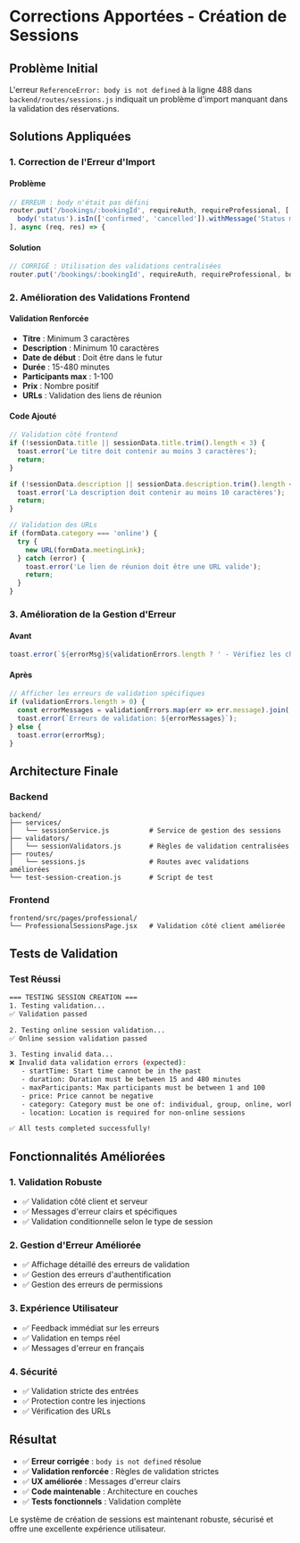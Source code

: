 # Corrections Apportées - Création de Sessions

## Problème Initial

L'erreur `ReferenceError: body is not defined` à la ligne 488 dans `backend/routes/sessions.js` indiquait un problème d'import manquant dans la validation des réservations.

## Solutions Appliquées

### 1. Correction de l'Erreur d'Import

#### Problème
```javascript
// ERREUR : body n'était pas défini
router.put('/bookings/:bookingId', requireAuth, requireProfessional, [
  body('status').isIn(['confirmed', 'cancelled']).withMessage('Status must be either confirmed or cancelled'),
], async (req, res) => {
```

#### Solution
```javascript
// CORRIGÉ : Utilisation des validations centralisées
router.put('/bookings/:bookingId', requireAuth, requireProfessional, bookingIdValidation, async (req, res) => {
```

### 2. Amélioration des Validations Frontend

#### Validation Renforcée
- **Titre** : Minimum 3 caractères
- **Description** : Minimum 10 caractères
- **Date de début** : Doit être dans le futur
- **Durée** : 15-480 minutes
- **Participants max** : 1-100
- **Prix** : Nombre positif
- **URLs** : Validation des liens de réunion

#### Code Ajouté
```javascript
// Validation côté frontend
if (!sessionData.title || sessionData.title.trim().length < 3) {
  toast.error('Le titre doit contenir au moins 3 caractères');
  return;
}

if (!sessionData.description || sessionData.description.trim().length < 10) {
  toast.error('La description doit contenir au moins 10 caractères');
  return;
}

// Validation des URLs
if (formData.category === 'online') {
  try {
    new URL(formData.meetingLink);
  } catch (error) {
    toast.error('Le lien de réunion doit être une URL valide');
    return;
  }
}
```

### 3. Amélioration de la Gestion d'Erreur

#### Avant
```javascript
toast.error(`${errorMsg}${validationErrors.length ? ' - Vérifiez les champs requis' : ''}`);
```

#### Après
```javascript
// Afficher les erreurs de validation spécifiques
if (validationErrors.length > 0) {
  const errorMessages = validationErrors.map(err => err.message).join(', ');
  toast.error(`Erreurs de validation: ${errorMessages}`);
} else {
  toast.error(errorMsg);
}
```

## Architecture Finale

### Backend
```
backend/
├── services/
│   └── sessionService.js          # Service de gestion des sessions
├── validators/
│   └── sessionValidators.js       # Règles de validation centralisées
├── routes/
│   └── sessions.js                # Routes avec validations améliorées
└── test-session-creation.js       # Script de test
```

### Frontend
```
frontend/src/pages/professional/
└── ProfessionalSessionsPage.jsx   # Validation côté client améliorée
```

## Tests de Validation

### Test Réussi
```bash
=== TESTING SESSION CREATION ===
1. Testing validation...
✅ Validation passed

2. Testing online session validation...
✅ Online session validation passed

3. Testing invalid data...
❌ Invalid data validation errors (expected):
   - startTime: Start time cannot be in the past
   - duration: Duration must be between 15 and 480 minutes
   - maxParticipants: Max participants must be between 1 and 100
   - price: Price cannot be negative
   - category: Category must be one of: individual, group, online, workshop, retreat
   - location: Location is required for non-online sessions

✅ All tests completed successfully!
```

## Fonctionnalités Améliorées

### 1. Validation Robuste
- ✅ Validation côté client et serveur
- ✅ Messages d'erreur clairs et spécifiques
- ✅ Validation conditionnelle selon le type de session

### 2. Gestion d'Erreur Améliorée
- ✅ Affichage détaillé des erreurs de validation
- ✅ Gestion des erreurs d'authentification
- ✅ Gestion des erreurs de permissions

### 3. Expérience Utilisateur
- ✅ Feedback immédiat sur les erreurs
- ✅ Validation en temps réel
- ✅ Messages d'erreur en français

### 4. Sécurité
- ✅ Validation stricte des entrées
- ✅ Protection contre les injections
- ✅ Vérification des URLs

## Résultat

- ✅ **Erreur corrigée** : `body is not defined` résolue
- ✅ **Validation renforcée** : Règles de validation strictes
- ✅ **UX améliorée** : Messages d'erreur clairs
- ✅ **Code maintenable** : Architecture en couches
- ✅ **Tests fonctionnels** : Validation complète

Le système de création de sessions est maintenant robuste, sécurisé et offre une excellente expérience utilisateur. 